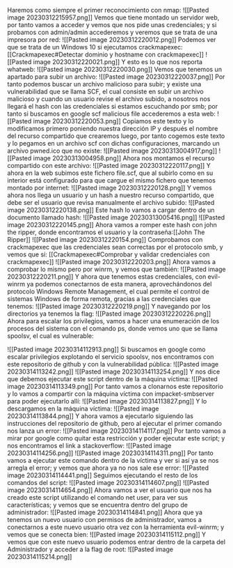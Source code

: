 Haremos como siempre el primer reconocimiento con nmap:
![[Pasted image 20230312215957.png]]
Vemos que tiene montado un servidor web, por tanto vamos a acceder y vemos que nos pide unas credenciales; y si probamos con admin/admin accederemos y veremos que se trata de una impresora por red:
![[Pasted image 20230312220012.png]]
Podemos ver que se trata de un Windows 10 si ejecutamos crackmapexec: [[Crackmapexec#Detectar dominio y hostname con crackmapexec]]
![[Pasted image 20230312220021.png]]
Y esto es lo que nos reporta whatweb:
![[Pasted image 20230312220030.png]]
Vemos que tenemos un apartado para subir un archivo:
![[Pasted image 20230312220037.png]]
Por tanto podemos buscar un archivo malicioso para subir; y existe una vulnerabilidad que se llama SCF, el cual consiste en subir un archivo malicioso y cuando un usuario revise el archivo subido, a nosotros nos llegará el hash con las credenciales si estamos escuchando por smb; por tanto si buscamos en google scf malicious file accederemos a esta web:
![[Pasted image 20230312220053.png]]
Copiamos este texto y lo modificamos primero poniendo nuestra dirección IP y después el nombre del recurso compartido que crearemos luego, por tanto cogemos este texto y lo pegamos en un archivo scf con dichas configuraciones, marcando un archivo pwned.ico que no existe:
![[Pasted image 20230313004917.png]]
![[Pasted image 20230313004958.png]]
Ahora nos montamos el recurso compartido con este archivo:
![[Pasted image 20230312220117.png]]
Y ahora en la web subimos este fichero file.scf, que al subirlo como en su interior está configurado para que cargue el mismo fichero que tenemos montado por internet:
![[Pasted image 20230312220128.png]]
Y vemos ahora nos llega un usuario y un hash a nuestro recurso compartido, que debe ser el usuario que revisa manualmente el archivo subido:
![[Pasted image 20230312220138.png]]
Este hash lo vamos a cargar dentro de un documento llamado hash:
![[Pasted image 20230313005416.png]]
![[Pasted image 20230312220145.png]]
Ahora vamos a romper este hash con john the ripper, donde encontramos el usuario y la contraseña:[[John The Ripper]]
![[Pasted image 20230312220154.png]]
Comprobamos con crackmapexec que las credenciales sean correctas por el protocolo smb, y vemos que sí: [[Crackmapexec#Comprobar y validar credenciales con crackmapexec]]
![[Pasted image 20230312220203.png]]
Ahora vamos a comprobar lo mismo pero por winrm, y vemos que también:
![[Pasted image 20230312220211.png]]
Y ahora que tenemos estas credenciales, con evil-winrm ya podemos conectarnos de esta manera, aprovechándonos del protocolo Windows Remote Management, el cual permite el control de sistemas Windows de forma remota, gracias a las credenciales que tenemos:
![[Pasted image 20230312220219.png]]
Y navegando por los directorios ya tenemos la flag:
![[Pasted image 20230312220226.png]]
Ahora para escalar los privilegios, vamos a hacer una enumeración de los procesos del sistema con el comando ps, donde vemos uno que se llama spoolsv, el cual es vulnerable:

![[Pasted image 20230314112913.png]]
Si buscamos en google como escalar privilegios explotando el servicio spoolsv, nos encontramos con este repositorio de github y con la vulnerabilidad pública:
![[Pasted image 20230314113242.png]]
![[Pasted image 20230314113254.png]]
Y nos dice que debemos ejecutar este script dentro de la máquina víctima:
![[Pasted image 20230314113349.png]]
Por tanto vamos a clonarnos este repositorio y lo vamos a compartir con la máquina víctima con impacket-smbserver para poder ejecutarlo allí:
![[Pasted image 20230314113827.png]]
Y lo descargamos en la máquina víctima:
![[Pasted image 20230314113844.png]]
Y ahora vamos a ejecutarlo siguiendo las instrucciones del repositorio de github, pero al ejecutar el primer comando nos lanza un error:
![[Pasted image 20230314114117.png]]
Por tanto vamos a mirar por google como quitar esta restricción y poder ejecutar este script; y nos encontramos el link a stackoverflow:
![[Pasted image 20230314114256.png]]
![[Pasted image 20230314114311.png]]
Por tanto vamos a ejecutar este comando dentro de la víctima y ver si así ya se nos arregla el error; y vemos que ahora ya no nos sale ese error:
![[Pasted image 20230314114441.png]]
Seguimos ejecutando el resto de los comandos del script:
![[Pasted image 20230314114607.png]]
![[Pasted image 20230314114654.png]]
Ahora vamos a ver el usuario que nos ha creado este script utilizando el comando net user, para ver sus características; y vemos que se encuentra dentro del grupo de administrador:
![[Pasted image 20230314114841.png]]
Ahora que ya tenemos un nuevo usuario con permisos de administrador, vamos a conectarnos a este nuevo usuario otra vez con la herramienta evil-winrm; y vemos que se conecta bien:
![[Pasted image 20230314115112.png]]
Y vemos que con este nuevo usuario podemos entrar dentro de la carpeta del Administrador y acceder a la flag de root:
![[Pasted image 20230314115214.png]]



